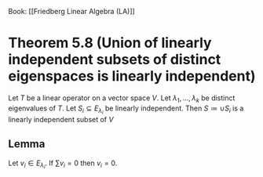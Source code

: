Book: [[Friedberg Linear Algebra (LA)]]
# Theorem 5.8 (Union of linearly independent subsets of distinct eigenspaces is linearly independent)
Let $T$ be a linear operator on a vector space $V$.
Let $\lambda_{1},\dots,\lambda_{k}$ be distinct eigenvalues of $T$.
Let $S_{i}\subseteq E_{\lambda_{i}}$ be linearly independent.
Then $S\coloneqq\cup S_{i}$ is a linearly independent subset of $V$
## Lemma
Let $v_{i}\in E_{\lambda_{i}}$. If $\sum v_{i}=0$ then $v_{i}=0$.